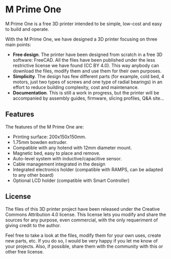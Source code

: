 # M Prime One

M Prime One is a free 3D printer intended to be simple, low-cost and easy to build and operate.

With the M Prime One, we have designed a 3D printer focusing on three main points:

* **Free design**. The printer have been designed from scratch in a free 3D software: FreeCAD. All the files have been published under the less restrictive license we have found (CC BY 4.0). This way anybody can download the files, modify them and use them for their own purposes.
* **Simplicity**. The design has few different parts (for example, cold bed, 4 motors, just two types of screws and one type of radial bearings) in an effort to reduce building complexity, cost and maintenance.
* **Documentation**. This is still a work in progress, but the printer will be accompanied by assembly guides, firmware, slicing profiles, Q&A site...

## Features

The features of the M Prime One are:

* Printing surface: 200x150x150mm.
* 1.75mm bowden extruder.
* Compatible with any hotend with 12mm diameter mount.
* Magnetic bed, easy to place and remove.
* Auto-level system with inductive/capacitive sensor.
* Cable management integrated in the design
* Integrated electronics holder (compatible with RAMPS, can be adapted to any other board)
* Optional LCD holder (compatible with Smart Controller)

## License

The files of this 3D printer project have been released under the Creative Commons Attribution 4.0 license. This license lets you modify and share the sources for any purpose, even commercial, with the only requeriment of giving credit to the author.

Feel free to take a look at the files, modify them for your own uses, create new parts, etc. If you do so, I would be very happy if you let me know of your projects. Also, if possible, share them with the community with this or other free license.